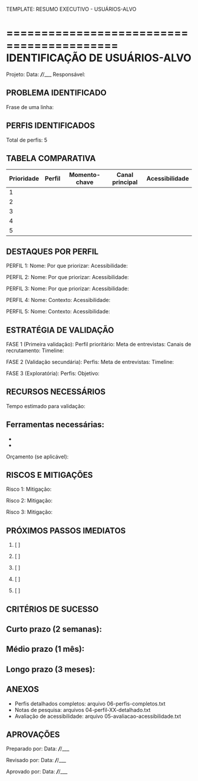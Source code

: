 TEMPLATE: RESUMO EXECUTIVO - USUÁRIOS-ALVO

==========================================
IDENTIFICAÇÃO DE USUÁRIOS-ALVO
==========================================

Projeto:
Data: ___/___/___
Responsável:


PROBLEMA IDENTIFICADO
------------------------------------------

Frase de uma linha:




PERFIS IDENTIFICADOS
------------------------------------------

Total de perfis: 5


TABELA COMPARATIVA
------------------------------------------

Prioridade | Perfil | Momento-chave | Canal principal | Acessibilidade
-----------|--------|---------------|-----------------|---------------
1          |        |               |                 |
2          |        |               |                 |
3          |        |               |                 |
4          |        |               |                 |
5          |        |               |                 |


DESTAQUES POR PERFIL
------------------------------------------

PERFIL 1:
Nome:
Por que priorizar:
Acessibilidade:


PERFIL 2:
Nome:
Por que priorizar:
Acessibilidade:


PERFIL 3:
Nome:
Por que priorizar:
Acessibilidade:


PERFIL 4:
Nome:
Contexto:
Acessibilidade:


PERFIL 5:
Nome:
Contexto:
Acessibilidade:


ESTRATÉGIA DE VALIDAÇÃO
------------------------------------------

FASE 1 (Primeira validação):
Perfil prioritário:
Meta de entrevistas:
Canais de recrutamento:
Timeline:


FASE 2 (Validação secundária):
Perfis:
Meta de entrevistas:
Timeline:


FASE 3 (Exploratória):
Perfis:
Objetivo:


RECURSOS NECESSÁRIOS
------------------------------------------

Tempo estimado para validação:

Ferramentas necessárias:
-
-
-

Orçamento (se aplicável):


RISCOS E MITIGAÇÕES
------------------------------------------

Risco 1:
Mitigação:

Risco 2:
Mitigação:

Risco 3:
Mitigação:


PRÓXIMOS PASSOS IMEDIATOS
------------------------------------------

1. [ ]

2. [ ]

3. [ ]

4. [ ]

5. [ ]


CRITÉRIOS DE SUCESSO
------------------------------------------

Curto prazo (2 semanas):
-

Médio prazo (1 mês):
-

Longo prazo (3 meses):
-


ANEXOS
------------------------------------------

- Perfis detalhados completos: arquivo 06-perfis-completos.txt
- Notas de pesquisa: arquivos 04-perfil-XX-detalhado.txt
- Avaliação de acessibilidade: arquivo 05-avaliacao-acessibilidade.txt


APROVAÇÕES
------------------------------------------

Preparado por:
Data: ___/___/___

Revisado por:
Data: ___/___/___

Aprovado por:
Data: ___/___/___
